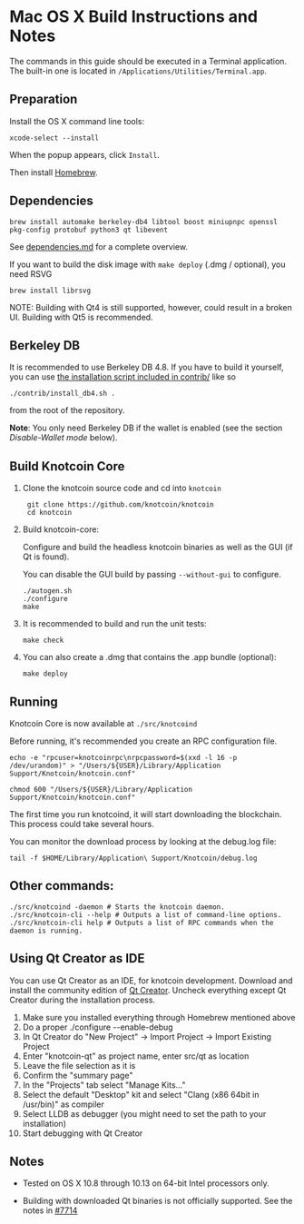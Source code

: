 Mac OS X Build Instructions and Notes
====================================
The commands in this guide should be executed in a Terminal application.
The built-in one is located in `/Applications/Utilities/Terminal.app`.

Preparation
-----------
Install the OS X command line tools:

`xcode-select --install`

When the popup appears, click `Install`.

Then install [Homebrew](https://brew.sh).

Dependencies
----------------------

    brew install automake berkeley-db4 libtool boost miniupnpc openssl pkg-config protobuf python3 qt libevent

See [dependencies.md](dependencies.md) for a complete overview.

If you want to build the disk image with `make deploy` (.dmg / optional), you need RSVG

    brew install librsvg

NOTE: Building with Qt4 is still supported, however, could result in a broken UI. Building with Qt5 is recommended.

Berkeley DB
-----------
It is recommended to use Berkeley DB 4.8. If you have to build it yourself,
you can use [the installation script included in contrib/](/contrib/install_db4.sh)
like so

```shell
./contrib/install_db4.sh .
```

from the root of the repository.

**Note**: You only need Berkeley DB if the wallet is enabled (see the section *Disable-Wallet mode* below).

Build Knotcoin Core
------------------------

1. Clone the knotcoin source code and cd into `knotcoin`

        git clone https://github.com/knotcoin/knotcoin
        cd knotcoin

2.  Build knotcoin-core:

    Configure and build the headless knotcoin binaries as well as the GUI (if Qt is found).

    You can disable the GUI build by passing `--without-gui` to configure.

        ./autogen.sh
        ./configure
        make

3.  It is recommended to build and run the unit tests:

        make check

4.  You can also create a .dmg that contains the .app bundle (optional):

        make deploy

Running
-------

Knotcoin Core is now available at `./src/knotcoind`

Before running, it's recommended you create an RPC configuration file.

    echo -e "rpcuser=knotcoinrpc\nrpcpassword=$(xxd -l 16 -p /dev/urandom)" > "/Users/${USER}/Library/Application Support/Knotcoin/knotcoin.conf"

    chmod 600 "/Users/${USER}/Library/Application Support/Knotcoin/knotcoin.conf"

The first time you run knotcoind, it will start downloading the blockchain. This process could take several hours.

You can monitor the download process by looking at the debug.log file:

    tail -f $HOME/Library/Application\ Support/Knotcoin/debug.log

Other commands:
-------

    ./src/knotcoind -daemon # Starts the knotcoin daemon.
    ./src/knotcoin-cli --help # Outputs a list of command-line options.
    ./src/knotcoin-cli help # Outputs a list of RPC commands when the daemon is running.

Using Qt Creator as IDE
------------------------
You can use Qt Creator as an IDE, for knotcoin development.
Download and install the community edition of [Qt Creator](https://www.qt.io/download/).
Uncheck everything except Qt Creator during the installation process.

1. Make sure you installed everything through Homebrew mentioned above
2. Do a proper ./configure --enable-debug
3. In Qt Creator do "New Project" -> Import Project -> Import Existing Project
4. Enter "knotcoin-qt" as project name, enter src/qt as location
5. Leave the file selection as it is
6. Confirm the "summary page"
7. In the "Projects" tab select "Manage Kits..."
8. Select the default "Desktop" kit and select "Clang (x86 64bit in /usr/bin)" as compiler
9. Select LLDB as debugger (you might need to set the path to your installation)
10. Start debugging with Qt Creator

Notes
-----

* Tested on OS X 10.8 through 10.13 on 64-bit Intel processors only.

* Building with downloaded Qt binaries is not officially supported. See the notes in [#7714](https://github.com/knotcoin/knotcoin/issues/7714)

